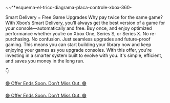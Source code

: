 ~~^*esquema-el-trico-diagrama-placa-controle-xbox-360-

Smart Delivery = Free Game Upgrades
Why pay twice for the same game? With Xbox’s Smart Delivery, you’ll always get the best version of a game for your console—automatically and free. Buy once, and enjoy optimized performance whether you’re on Xbox One, Series S, or Series X. No re-purchasing. No confusion. Just seamless upgrades and future-proof gaming. This means you can start building your library now and keep enjoying your games as you upgrade consoles. With this offer, you're investing in a smarter system built to evolve with you. It's simple, efficient, and saves you money in the long run.

👇

[🟢 Offer Ends Soon. Don’t Miss Out. 🟢](https://earnmoneyonline.crackzo.com/
)

[🟢 Offer Ends Soon. Don’t Miss Out. 🟢](https://earnmoneyonline.crackzo.com/
)
